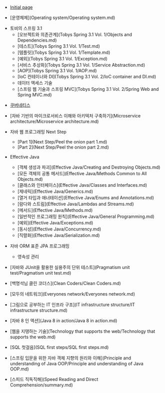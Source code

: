 * [Initial page](README.md)



- [운영체제](Operating system/Operating system.md)



* 토비의 스프링 3.1
    * [오브젝트와 의존관계](Tobys Spring 3.1 Vol. 1/Objects and Dependencies.md)
    * [테스트](Tobys Spring 3.1 Vol. 1/Test.md)
    * [템플릿](Tobys Spring 3.1 Vol. 1/Template.md)
    * [예외](Tobys Spring 3.1 Vol. 1/Exception.md)
    * [서비스 추상화](Tobys Spring 3.1 Vol. 1/Service Abstraction.md)
    * [AOP](Tobys Spring 3.1 Vol. 1/AOP.md)
    * [IoC 컨테이너와 DI](Tobys Spring 3.1 Vol. 2/IoC container and DI.md)
    * 데이터 액세스 기술
    * [스프링 웹 기술과 스프링 MVC](Tobys Spring 3.1 Vol. 2/Spring Web and Spring MVC.md)



- [쿠버네티스](Kubernetes/Kubernetes.md)



* [자바 기반의 마이크로서비스 이해와 아키텍처 구축하기](Microservice architecture/Microservice architecture.md)



* 자바 웹 프로그래밍 Next Step
    - [Part 1](Next Step/Peel the onion part 1.md)
    - [Part 2](Next Step/Peel the onion part 2.md)



* Effective Java
    * [객체 생성과 파괴](Effective Java/Creating and Destroying Objects.md)
    * [모든 객체의 공통 메서드](Effective Java/Methods Common to All Objects.md)
    * [클래스와 인터페이스](Effective Java/Classes and Interfaces.md)
    * [제네릭](Effective Java/Generics.md)
    * [열거 타입과 애너테이션](Effective Java/Enums and Annotations.md)
    * [람다와 스트림](Effective Java/Lambdas and Streams.md)
    * [메서드](Effective Java/Methods.md)
    * [일반적인 프로그래밍 원칙](Effective Java/General Programming.md)
    * [예외](Effective Java/Exceptions.md)
    * [동시성](Effective Java/Concurrency.md)
    * [직렬화](Effective Java/Serialization.md)



- 자바 ORM 표준 JPA 프로그래밍
  - 영속성 관리



- [자바와 JUnit을 활용한 실용주의 단위 테스트](Pragmatism unit test/Pragmatism unit test.md)



- [백명석님 클린 코더스](Clean Coders/Clean Coders.md)



- [모두의 네트워크](Everyones network/Everyones network.md)



- [그림으로 공부하는 IT 인프라 구조](IT infrastructure structure/IT infrastructure structure.md)



- [자바 8 인 액션](Java 8 in action/Java 8 in action.md)



- [웹을 지탱하는 기술](Technology that supports the web/Technology that supports the web.md)



- [SQL 첫걸음](SQL first steps/SQL first steps.md)



- [스프링 입문을 위한 자바 객체 지향의 원리와 이해](Principle and understanding of Java OOP/Principle and understanding of Java OOP.md)



- [스피드 직독직해](Speed Reading and Direct Comprehension/summary.md)








